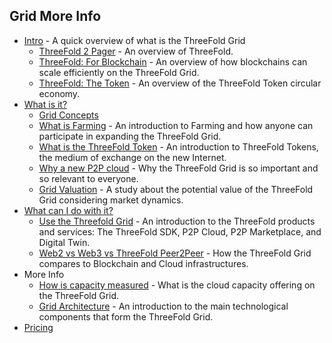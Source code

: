 ## Grid More Info 

- [Intro](grid_intro) - A quick overview of what is the ThreeFold Grid
  - [ThreeFold 2 Pager](https://library.threefold.me/threefold_2pager.pdf) - An overview of ThreeFold.
  - [ThreeFold: For Blockchain](https://library.threefold.me/tfgrid_2pager_blockchain.pdf) - An overview of how blockchains can scale efficiently on the ThreeFold Grid.
  - [ThreeFold: The Token](https://library.threefold.me/tfgrid_2pager_token.pdf) - An overview of the ThreeFold Token circular economy. 
- [What is it?](grid_concepts)
  - [Grid Concepts](grid_concepts)
  - [What is Farming](farming_intro) - An introduction to Farming and how anyone can participate in expanding the ThreeFold Grid.
  - [What is the ThreeFold Token](token_what) - An introduction to ThreeFold Tokens, the medium of exchange on the new Internet.
  - [Why a new P2P cloud](grid_why) - Why the ThreeFold Grid is so important and so relevant to everyone.
  - [Grid Valuation](grid_valuation) - A study about the potential value of the ThreeFold Grid considering market dynamics.
- [What can I do with it?](grid_use)
  - [Use the Threefold Grid](grid_use) - An introduction to the ThreeFold products and services: The ThreeFold SDK, P2P Cloud, P2P Marketplace, and Digital Twin.
  - [Web2 vs Web3 vs ThreeFold Peer2Peer](cloud_compare_home) - How the ThreeFold Grid compares to Blockchain and Cloud infrastructures.
- More Info
  - [How is capacity measured](cloudunits) - What is the cloud capacity offering on the ThreeFold Grid.
  - [Grid Architecture](grid_architecture) - An introduction to the main technological components that form the ThreeFold Grid.
- [Pricing](pricing)